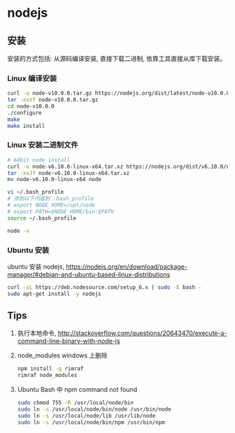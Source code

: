 # nodejs

## 安装

安装的方式包括: 从源码编译安装, 直接下载二进制, 依靠工具直接从库下载安装。

### Linux 编译安装

```bash
curl -o node-v10.0.0.tar.gz https://nodejs.org/dist/latest/node-v10.0.0.tar.gz
tar -xvzf node-v10.0.0.tar.gz
cd node-v10.0.0
./configure
make
make install
```

### Linux 安装二进制文件

```bash
# 64bit node install
curl -o node-v6.10.0-linux-x64.tar.xz https://nodejs.org/dist/v6.10.0/node-v6.10.0-linux-x64.tar.xz
tar -xvJf node-v6.10.0-linux-x64.tar.xz
mv node-v6.10.0-linux-x64 node

vi ~/.bash_profile
# 添加以下内容到 .bash_profile
# export NODE_HOME=/opt/node
# export PATH=$NODE_HOME/bin:$PATH
source ~/.bash_profile

node -v
```

### Ubuntu 安装

ubuntu 安装 nodejs, <https://nodejs.org/en/download/package-manager/#debian-and-ubuntu-based-linux-distributions>

```bash
curl -sL https://deb.nodesource.com/setup_6.x | sudo -E bash -
sudo apt-get install -y nodejs
```

## Tips

1. 执行本地命令, <http://stackoverflow.com/questions/20643470/execute-a-command-line-binary-with-node-js>
2. node_modules windows 上删除

    ```bash
    npm install -g rimraf
    rimraf node_modules
    ```

3. Ubuntu Bash 中 npm command not found

    ```bash
    sudo chmod 755 -R /usr/local/node/bin
    sudo ln -s /usr/local/node/bin/node /usr/bin/node
    sudo ln -s /usr/local/node/lib /usr/lib/node
    sudo ln -s /usr/local/node/bin/npm /usr/bin/npm
    ```
